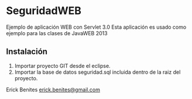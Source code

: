 SeguridadWEB
============

Ejemplo de aplicación WEB con Servlet 3.0
Esta aplicación es usado como ejemplo para las clases de JavaWEB 2013

Instalación
-----------

1. Importar proyecto GIT desde el eclipse.
2. Importar la base de datos seguridad.sql incluida dentro de la raiz del proyecto.

Erick Benites
erick.benites@gmail.com
